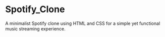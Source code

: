 # Spotify_Clone
A minimalist Spotify clone using HTML and CSS for a simple yet functional music streaming experience.
